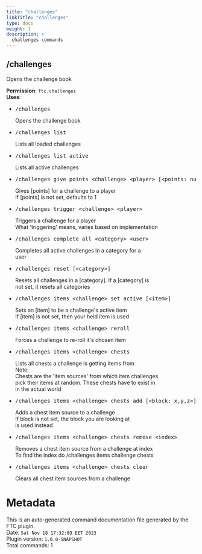 ```yaml
---
title: "challenges"
linkTitle: "challenges"
type: docs
weight: 1
description: >
  challenges commands
---
```



## /challenges
Opens the challenge book  
  
**Permission**: `ftc.challenges`  
**Uses**:
- <pre class="command-usage-arguments">/challenges</pre>  
  Opens the challenge book  
- <pre class="command-usage-arguments">/challenges list</pre>  
  Lists all loaded challenges  
- <pre class="command-usage-arguments">/challenges list_active</pre>  
  Lists all active challenges  
- <pre class="command-usage-arguments">/challenges give_points &lt;challenge&gt; &lt;player&gt; [&lt;points: number(1..)&gt;]</pre>  
  Gives [points] for a challenge to a player  
  If [points] is not set, defaults to 1  
- <pre class="command-usage-arguments">/challenges trigger &lt;challenge&gt; &lt;player&gt;</pre>  
  Triggers a challenge for a player  
  What 'triggering' means, varies based on implementation  
- <pre class="command-usage-arguments">/challenges complete_all &lt;category&gt; &lt;user&gt;</pre>  
  Completes all active challenges in a category for a  
  user  
- <pre class="command-usage-arguments">/challenges reset [&lt;category&gt;]</pre>  
  Resets all challenges in a [category]. If a [category] is  
  not set, it resets all categories  
- <pre class="command-usage-arguments">/challenges items &lt;challenge&gt; set_active [&lt;item&gt;]</pre>  
  Sets an [item] to be a challenge's active item  
  If [item] is not set, then your held item is used  
- <pre class="command-usage-arguments">/challenges items &lt;challenge&gt; reroll</pre>  
  Forces a challenge to re-roll it's chosen item  
- <pre class="command-usage-arguments">/challenges items &lt;challenge&gt; chests</pre>  
  Lists all chests a challenge is getting items from  
  Note:  
  Chests are the 'item sources' from which item challenges  
  pick their items at random. These chests have to exist in  
  in the actual world  
- <pre class="command-usage-arguments">/challenges items &lt;challenge&gt; chests add [&lt;block: x,y,z&gt;]</pre>  
  Adds a chest item source to a challenge  
  If block is not set, the block you are looking at  
  is used instead  
- <pre class="command-usage-arguments">/challenges items &lt;challenge&gt; chests remove &lt;index&gt;</pre>  
  Removes a chest item source from a challenge at index  
  To find the index do /challenges items challenge chests  
- <pre class="command-usage-arguments">/challenges items &lt;challenge&gt; chests clear</pre>  
  Clears all chest item sources from a challenge  

# Metadata
This is an auto-generated command documentation file generated by the FTC plugin.  
Date: `Sat Nov 18 17:32:09 EET 2023`  
Plugin version: `1.0.0-SNAPSHOT`  
Total commands: 1
